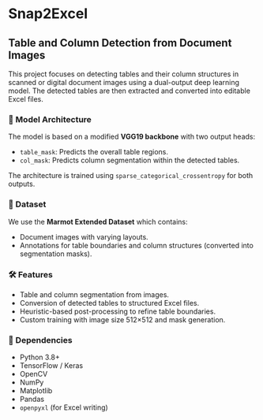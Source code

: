 # Snap2Excel

## Table and Column Detection from Document Images

This project focuses on detecting tables and their column structures in scanned or digital document images using a dual-output deep learning model. The detected tables are then extracted and converted into editable Excel files.

### 🧠 Model Architecture

The model is based on a modified **VGG19 backbone** with two output heads:
- `table_mask`: Predicts the overall table regions.
- `col_mask`: Predicts column segmentation within the detected tables.

The architecture is trained using `sparse_categorical_crossentropy` for both outputs.

### 📁 Dataset

We use the **Marmot Extended Dataset** which contains:
- Document images with varying layouts.
- Annotations for table boundaries and column structures (converted into segmentation masks).

### 🛠️ Features

- Table and column segmentation from images.
- Conversion of detected tables to structured Excel files.
- Heuristic-based post-processing to refine table boundaries.
- Custom training with image size 512×512 and mask generation.

### 🔧 Dependencies

- Python 3.8+
- TensorFlow / Keras
- OpenCV
- NumPy
- Matplotlib
- Pandas
- `openpyxl` (for Excel writing)